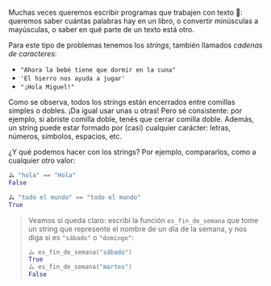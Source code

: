 Muchas veces queremos escribir programas que trabajen con texto :page_facing_up:: queremos saber cuántas palabras hay en un libro, o convertir minúsculas a mayúsculas, o saber en qué parte de un texto está otro.

Para este tipo de problemas tenemos los _strings_, también llamados _cadenas de caracteres_:

* `"Ahora la bebé tiene que dormir en la cuna"`
* `'El hierro nos ayuda a jugar'`
* `"¡Hola Miguel!"`

Como se observa, todos los strings están encerrados entre comillas simples o dobles. ¡Da igual usar unas u otras! Pero sé consistente: por ejemplo, si abriste comilla doble, tenés que cerrar comilla doble. Además, un string puede estar formado por (casi) cualquier carácter: letras, números, símbolos, espacios, etc.

¿Y qué podemos hacer con los strings? Por ejemplo, compararlos, como a cualquier otro valor:

```python
ム "hola" == "Hola"
False

ム "todo el mundo" == "todo el mundo"
True
```

> Veamos si queda claro: escribí la función `es_fin_de_semana` que tome un string que represente el nombre de un día de la semana, y nos diga si es `"sábado"` o `"domingo"`:
>
> ```python
> ム es_fin_de_semana("sábado")
> True
> ム es_fin_de_semana("martes")
> False
> ```

